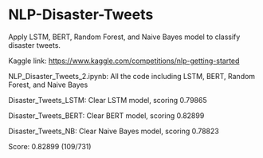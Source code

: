 # NLP-Disaster-Tweets

Apply LSTM, BERT, Random Forest, and Naive Bayes model to classify disaster tweets.

Kaggle link: https://www.kaggle.com/competitions/nlp-getting-started

NLP_Disaster_Tweets_2.ipynb: All the code including LSTM, BERT, Random Forest, and Naive Bayes

Disaster_Tweets_LSTM: Clear LSTM model, scoring 0.79865

Disaster_Tweets_BERT: Clear BERT model, scoring 0.82899

Disaster_Tweets_NB: Clear Naive Bayes model, scoring 0.78823

Score: 0.82899 (109/731)
